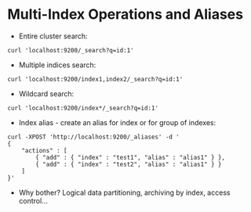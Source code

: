 # Multi-Index Operations and Aliases #

* Entire cluster search:
```
curl 'localhost:9200/_search?q=id:1'
```
* Multiple indices search:
```
curl 'localhost:9200/index1,index2/_search?q=id:1'
```
* Wildcard search:
```
curl 'localhost:9200/index*/_search?q=id:1'
```
* Index alias - create an alias for index or for group of indexes:
```
curl -XPOST 'http://localhost:9200/_aliases' -d '
{
    "actions" : [
        { "add" : { "index" : "test1", "alias" : "alias1" } },
        { "add" : { "index" : "test2", "alias" : "alias1" } }
    ]
}'
```
* Why bother? Logical data partitioning, archiving by index, access control...